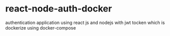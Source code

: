 # react-node-auth-docker
authentication application using react js and nodejs with jwt tocken which is dockerize using docker-compose
